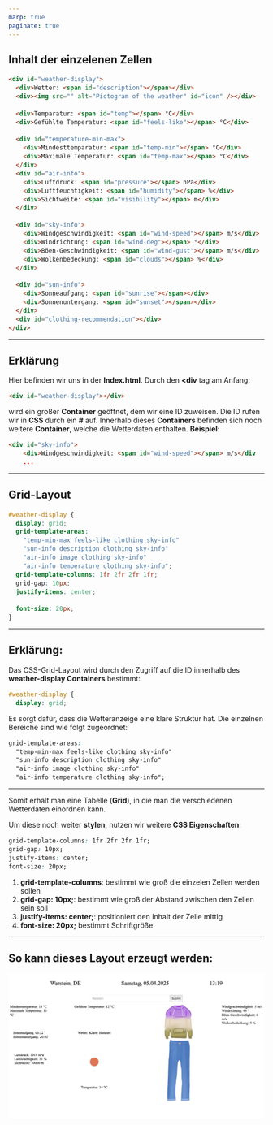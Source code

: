 ```yaml
---
marp: true
paginate: true
---
```


<!-- _class: invert -->

## Inhalt der einzelenen Zellen

```html
<div id="weather-display">
  <div>Wetter: <span id="description"></span></div>
  <div><img src="" alt="Pictogram of the weather" id="icon" /></div>

  <div>Temparatur: <span id="temp"></span> °C</div>
  <div>Gefühlte Temperatur: <span id="feels-like"></span> °C</div>

  <div id="temperature-min-max">
    <div>Mindesttemparatur: <span id="temp-min"></span> °C</div>
    <div>Maximale Temperatur: <span id="temp-max"></span> °C</div>
  </div>
  <div id="air-info">
    <div>Luftdruck: <span id="pressure"></span> hPa</div>
    <div>Luftfeuchtigkeit: <span id="humidity"></span> %</div>
    <div>Sichtweite: <span id="visibility"></span> m</div>
  </div>

  <div id="sky-info">
    <div>Windgeschwindigkeit: <span id="wind-speed"></span> m/s</div>
    <div>Windrichtung: <span id="wind-deg"></span> °</div>
    <div>Böen-Geschwindigkeit: <span id="wind-gust"></span> m/s</div>
    <div>Wolkenbedeckung: <span id="clouds"></span> %</div>
  </div>

  <div id="sun-info">
    <div>Sonneaufgang: <span id="sunrise"></span></div>
    <div>Sonnenuntergang: <span id="sunset"></span></div>
  </div>
  <div id="clothing-recommendation"></div>
</div>
```

---

## Erklärung

Hier befinden wir uns in der **Index.html**. Durch den **<div</div>** tag am Anfang:

```html
<div id="weather-display"></div>
```

wird ein großer **Container** geöffnet, dem wir eine ID zuweisen. Die ID rufen wir in **CSS** durch ein **#** auf.
Innerhalb dieses **Containers** befinden sich noch weitere **Container**, welche die Wetterdaten enthalten.
**Beispiel:**

```html
<div id="sky-info">
    <div>Windgeschwindigkeit: <span id="wind-speed"></span> m/s</div
    ...
```

---

<!-- _class: invert -->

## Grid-Layout

```css
#weather-display {
  display: grid;
  grid-template-areas:
    "temp-min-max feels-like clothing sky-info"
    "sun-info description clothing sky-info"
    "air-info image clothing sky-info"
    "air-info temperature clothing sky-info";
  grid-template-columns: 1fr 2fr 2fr 1fr;
  grid-gap: 10px;
  justify-items: center;

  font-size: 20px;
}
```

---

## Erklärung:

Das CSS-Grid-Layout wird durch den Zugriff auf die ID innerhalb des **weather-display Containers** bestimmt:

```css
#weather-display {
  display: grid;
```

Es sorgt dafür, dass die Wetteranzeige eine klare Struktur hat. Die einzelnen Bereiche sind wie folgt zugeordnet:

```css
grid-template-areas:
  "temp-min-max feels-like clothing sky-info"
  "sun-info description clothing sky-info"
  "air-info image clothing sky-info"
  "air-info temperature clothing sky-info";
```

---

Somit erhält man eine Tabelle (**Grid**), in die man die verschiedenen Wetterdaten einordnen kann.

Um diese noch weiter **stylen**, nutzen wir weitere **CSS Eigenschaften**:

```css
grid-template-columns: 1fr 2fr 2fr 1fr;
grid-gap: 10px;
justify-items: center;
font-size: 20px;
```

1. **grid-template-columns**: bestimmt wie groß die einzelen Zellen werden sollen
2. **grid-gap: 10px;**: bestimmt wie groß der Abstand zwischen den Zellen sein soll
3. **justify-items: center;**: positioniert den Inhalt der Zelle mittig
4. **font-size: 20px;** bestimmt Schriftgröße

---

<!-- _class: invert -->

## So kann dieses Layout erzeugt werden:

![Bild website](./img-presentation/Grid-layout.jpeg)
